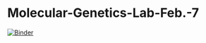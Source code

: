 # Molecular-Genetics-Lab-Feb.-7

[![Binder](https://mybinder.org/badge_logo.svg)](https://mybinder.org/v2/gh/aschurko/Molecular-Genetics-Lab-Feb.7/HEAD)

